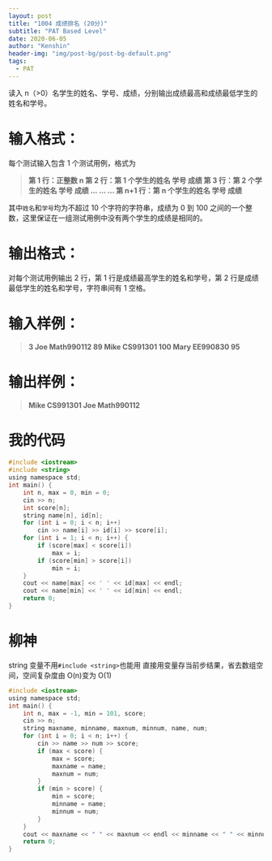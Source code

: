 ```yaml
---
layout: post
title: "1004 成绩排名 (20分)"
subtitle: "PAT Based Level"
date: 2020-06-05
author: "Kenshin"
header-img: "img/post-bg/post-bg-default.png"
tags:
  - PAT
---
```


读入 n（>0）名学生的姓名、学号、成绩，分别输出成绩最高和成绩最低学生的姓名和学号。

# 输入格式：

每个测试输入包含 1 个测试用例，格式为

> **第 1 行：正整数 n
> 第 2 行：第 1 个学生的姓名 学号 成绩
> 第 3 行：第 2 个学生的姓名 学号 成绩
> ... ... ...
> 第 n+1 行：第 n 个学生的姓名 学号 成绩**

其中`姓名`和`学号`均为不超过 10 个字符的字符串，成绩为 0 到 100 之间的一个整数，这里保证在一组测试用例中没有两个学生的成绩是相同的。

# 输出格式：

对每个测试用例输出 2 行，第 1 行是成绩最高学生的姓名和学号，第 2 行是成绩最低学生的姓名和学号，字符串间有 1 空格。

# 输入样例：

> **3
> Joe Math990112 89
> Mike CS991301 100
> Mary EE990830 95**

# 输出样例：

> **Mike CS991301
> Joe Math990112**

# 我的代码

```c
#include <iostream>
#include <string>
using namespace std;
int main() {
    int n, max = 0, min = 0;
    cin >> n;
    int score[n];
    string name[n], id[n];
    for (int i = 0; i < n; i++)
        cin >> name[i] >> id[i] >> score[i];
    for (int i = 1; i < n; i++) {
        if (score[max] < score[i])
            max = i;
        if (score[min] > score[i])
            min = i;
    }
    cout << name[max] << ' ' << id[max] << endl;
    cout << name[min] << ' ' << id[min] << endl;
    return 0;
}
```

# 柳神

string 变量不用`#include <string>`也能用
直接用变量存当前步结果，省去数组空间，空间复杂度由 O(n)变为 O(1)

```c
#include <iostream>
using namespace std;
int main() {
    int n, max = -1, min = 101, score;
    cin >> n;
    string maxname, minname, maxnum, minnum, name, num;
    for (int i = 0; i < n; i++) {
        cin >> name >> num >> score;
        if (max < score) {
            max = score;
            maxname = name;
            maxnum = num;
        }
        if (min > score) {
            min = score;
            minname = name;
            minnum = num;
        }
    }
    cout << maxname << " " << maxnum << endl << minname << " " << minnum;
    return 0;
}


```
